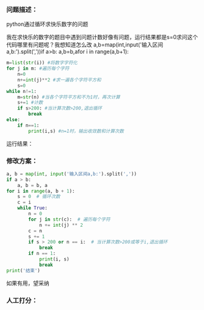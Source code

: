 ### 问题描述：
<p>python通过循环求快乐数字的问题</p>
我在求快乐的数字的题目中遇到问题计数好像有问题，运行结果都是s=0求问这个代码哪里有问题呢？我想知道怎么改
a,b=map(int,input('输入区间a,b:').split(','))if a>b:    a,b=b,afor i in range(a,b+1):

```python
m=list(str(i)) #将数字字符化
for j in m: #遍历每个字符
    n=0
    n+=int(j)**2 #求一遍各个字符平方和
    s=0
while n!=1:
    m=str(n) #当各个字符平方和不为1时，再次计算
    s+=1 #计数
    if s>200: #当计算次数>200,退出循环
        break
else:
    if n==1:
        print(i,s) #n=1时，输出收敛数和计算次数

```
   运行结果：
 
### 修改方案：


```python
a, b = map(int, input('输入区间a,b:').split(','))
if a > b:
    a, b = b, a
for i in range(a, b + 1):
    s = 0  # 循环次数
    c = i
    while True:
        n = 0
        for j in str(c):  # 遍历每个字符
            n += int(j) ** 2
        c = n
        s += 1
        if s > 200 or n == i:  # 当计算次数>200或等于i,退出循环
            break
        if n == 1:
            print(i, s)
            break
print('结束')

```
如果有用，望采纳

### 人工打分：
